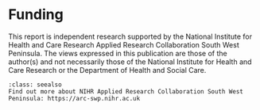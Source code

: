 # Funding

This report is independent research supported by the National Institute for Health and Care Research Applied Research Collaboration South West Peninsula. The views expressed in this publication are those of the author(s) and not necessarily those of the National Institute for Health and Care Research or the Department of Health and Social Care.

`````{admonition} See also
:class: seealso
Find out more about NIHR Applied Research Collaboration South West Peninsula: https://arc-swp.nihr.ac.uk 
`````


